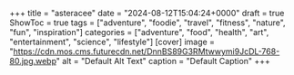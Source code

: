 +++
title = "asteracee"
date = "2024-08-12T15:04:24+0000"
draft = true
ShowToc = true
tags = ["adventure", "foodie", "travel", "fitness", "nature", "fun", "inspiration"]
categories = ["adventure", "food", "health", "art", "entertainment", "science", "lifestyle"]
[cover]
    image = "https://cdn.mos.cms.futurecdn.net/DnnBS89G3RMtwwymi9JcDL-768-80.jpg.webp"
    alt = "Default Alt Text"
    caption = "Default Caption"
+++
